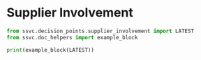 # Supplier Involvement

```python exec="true" idprefix=""
from ssvc.decision_points.supplier_involvement import LATEST
from ssvc.doc_helpers import example_block

print(example_block(LATEST))
```
